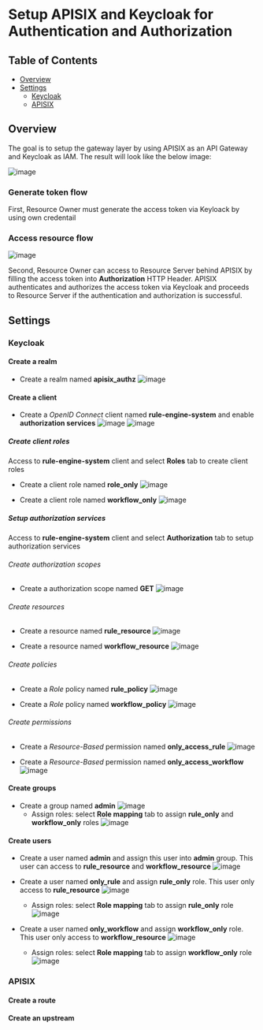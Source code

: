 # Setup APISIX and Keycloak for Authentication and Authorization

## Table of Contents
- [Overview](apisix+keycloak.md#overview)
- [Settings](apisix+keycloak.md#settings)
  - [Keycloak](apisix+keycloak.md#keycloak)
  - [APISIX](apisix+keycloak.md#apisix)

## Overview
The goal is to setup the gateway layer by using APISIX as an API Gateway and Keycloak as IAM. The result will look like the below image:

![image](https://user-images.githubusercontent.com/6086297/208076514-cae0ca41-59da-4190-9829-8b16017e9d30.png)

### Generate token flow
First, Resource Owner must generate the access token via Keyloack by using own credentail  

### Access resource flow
![image](https://user-images.githubusercontent.com/6086297/208073850-6011c5dd-4f0b-4361-93e7-1d5c65db3473.png)

Second, Resource Owner can access to Resource Server behind APISIX by filling the access token into **Authorization** HTTP Header. APISIX authenticates and authorizes the access token via Keycloak and proceeds to Resource Server if the authentication and authorization is successful.

## Settings
### Keycloak
#### Create a realm
- Create a realm named **apisix_authz**
![image](https://user-images.githubusercontent.com/6086297/208343371-0d107df1-628f-48a4-b181-be910e09765c.png)

#### Create a client
- Create a *OpenID Connect* client named **rule-engine-system** and enable **authorization services**
![image](https://user-images.githubusercontent.com/6086297/208343540-c2faaf3c-a531-4ae7-aba5-6ea46b1fb5ae.png)
![image](https://user-images.githubusercontent.com/6086297/208343569-8044a2e7-629e-44d6-ab07-4be39bd03a99.png)

##### Create client roles
Access to **rule-engine-system** client and select **Roles** tab to create client roles 
- Create a client role named **role_only**
![image](https://user-images.githubusercontent.com/6086297/208346733-1c774ed7-fad6-42b8-afe3-81938737c99b.png)

- Create a client role named **workflow_only**
![image](https://user-images.githubusercontent.com/6086297/208346774-2da32519-bb4d-4d23-bc9b-c08e7b1bab19.png)

##### Setup authorization services
Access to **rule-engine-system** client and select **Authorization** tab to setup authorization services
###### Create authorization scopes
- Create a authorization scope named **GET**
![image](https://user-images.githubusercontent.com/6086297/208348904-1f7c4b0e-8d54-4795-acc3-454b62d5db59.png)

###### Create resources
- Create a resource named **rule_resource**
![image](https://user-images.githubusercontent.com/6086297/208347862-33003653-cdc7-414d-9bb3-39485bb51fb6.png)

- Create a resource named **workflow_resource**
![image](https://user-images.githubusercontent.com/6086297/208347965-158e05fe-471f-40a7-a717-fdc8002b05a5.png)

###### Create policies
- Create a *Role* policy named **rule_policy**
![image](https://user-images.githubusercontent.com/6086297/208348370-b0d96818-d85d-4b8b-9d6d-e23b9dde4990.png)

- Create a *Role* policy named **workflow_policy**
![image](https://user-images.githubusercontent.com/6086297/208348643-b7ba2271-4126-40a9-abf4-23b66e1eae06.png)

###### Create permissions
- Create a *Resource-Based* permission named **only_access_rule**
![image](https://user-images.githubusercontent.com/6086297/208349234-64bc0ac2-e7f9-4efd-9593-a59d4ac0d33e.png)

- Create a *Resource-Based* permission named **only_access_workflow**
![image](https://user-images.githubusercontent.com/6086297/208349305-0e30e3ba-1a78-4e1f-9422-b3b1b772a094.png)

#### Create groups
- Create a group named **admin**
![image](https://user-images.githubusercontent.com/6086297/208361774-f6863460-8515-412c-b951-f5e00c4a6600.png)
  - Assign roles: select **Role mapping** tab to assign **rule_only** and **workflow_only** roles
![image](https://user-images.githubusercontent.com/6086297/208362133-d22f2950-791c-4970-bdbe-f29a22878ede.png)

#### Create users
- Create a user named **admin** and assign this user into **admin** group. This user can access to **rule_resource** and **workflow_resource**
![image](https://user-images.githubusercontent.com/6086297/208362690-24412e98-a811-410b-b491-009e2b8f1436.png)

- Create a user named **only_rule** and assign **rule_only** role. This user only access to **rule_resource**
![image](https://user-images.githubusercontent.com/6086297/208362979-48c02625-b6d4-4a90-ba02-0098ff000e60.png)
  - Assign roles: select **Role mapping** tab to assign **rule_only** role
![image](https://user-images.githubusercontent.com/6086297/208365639-d7b8be8f-143b-4660-a69f-d4ff3ffb9111.png)

- Create a user named **only_workflow** and assign **workflow_only** role. This user only access to **workflow_resource**
![image](https://user-images.githubusercontent.com/6086297/208363022-396382ee-854f-446a-a36d-65b6e2d81b3f.png)
  - Assign roles: select **Role mapping** tab to assign **workflow_only** role
![image](https://user-images.githubusercontent.com/6086297/208366289-17ea37b1-b258-447a-9bda-30ed5d9a5d1e.png)

### APISIX
#### Create a route
#### Create an upstream
